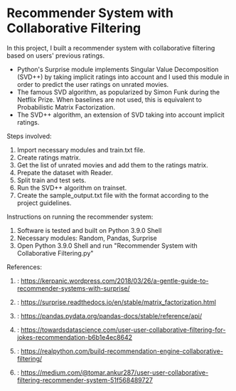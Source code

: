 # Recommender System with Collaborative Filtering

In this project, I built a recommender system with collaborative filtering based on users' previous ratings.

  - Python's Surprise module implements Singular Value Decomposition (SVD++) by taking implicit ratings into account and I used this module in order to predict the user ratings on unrated movies.
  - The famous SVD algorithm, as popularized by Simon Funk during the Netflix Prize. When baselines are not used, this is equivalent to Probabilistic Matrix Factorization.
  - The SVD++ algorithm, an extension of SVD taking into account implicit ratings.

Steps involved:
  1) Import necessary modules and train.txt file.
  2) Create ratings matrix.
  3) Get the list of unrated movies and add them to the ratings matrix.
  4) Prepate the dataset with Reader.
  5) Split train and test sets.
  6) Run the SVD++ algorithm on trainset.
  7) Create the sample_output.txt file with the format according to the project guidelines.
  
Instructions on running the recommender system:
  1) Software is tested and built on Python 3.9.0 Shell
  2) Necessary modules: Random, Pandas, Surprise
  3) Open Python 3.9.0 Shell and run "Recommender System with Collaborative Filtering.py"
  
References:
1) : https://kerpanic.wordpress.com/2018/03/26/a-gentle-guide-to-recommender-systems-with-surprise/

2) : https://surprise.readthedocs.io/en/stable/matrix_factorization.html

3) : https://pandas.pydata.org/pandas-docs/stable/reference/api/

4) : https://towardsdatascience.com/user-user-collaborative-filtering-for-jokes-recommendation-b6b1e4ec8642

5) : https://realpython.com/build-recommendation-engine-collaborative-filtering/

6) : https://medium.com/@tomar.ankur287/user-user-collaborative-filtering-recommender-system-51f568489727
